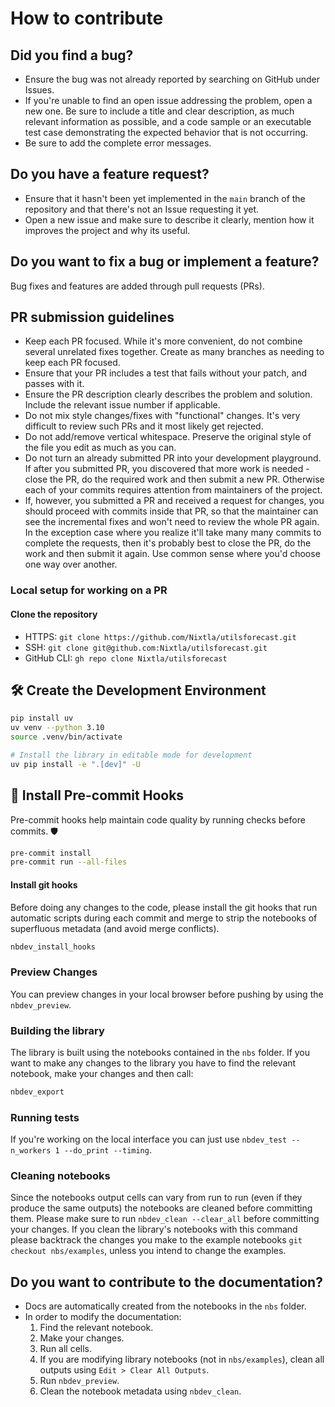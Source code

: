 # How to contribute

## Did you find a bug?

- Ensure the bug was not already reported by searching on GitHub under Issues.
- If you're unable to find an open issue addressing the problem, open a new one.
  Be sure to include a title and clear description, as much relevant information
  as possible, and a code sample or an executable test case demonstrating the
  expected behavior that is not occurring.
- Be sure to add the complete error messages.

## Do you have a feature request?

- Ensure that it hasn't been yet implemented in the `main` branch of the
  repository and that there's not an Issue requesting it yet.
- Open a new issue and make sure to describe it clearly, mention how it improves
  the project and why its useful.

## Do you want to fix a bug or implement a feature?

Bug fixes and features are added through pull requests (PRs).

## PR submission guidelines

- Keep each PR focused. While it's more convenient, do not combine several
  unrelated fixes together. Create as many branches as needing to keep each PR
  focused.
- Ensure that your PR includes a test that fails without your patch, and passes
  with it.
- Ensure the PR description clearly describes the problem and solution. Include
  the relevant issue number if applicable.
- Do not mix style changes/fixes with "functional" changes. It's very difficult
  to review such PRs and it most likely get rejected.
- Do not add/remove vertical whitespace. Preserve the original style of the file
  you edit as much as you can.
- Do not turn an already submitted PR into your development playground. If after
  you submitted PR, you discovered that more work is needed - close the PR, do
  the required work and then submit a new PR. Otherwise each of your commits
  requires attention from maintainers of the project.
- If, however, you submitted a PR and received a request for changes, you should
  proceed with commits inside that PR, so that the maintainer can see the
  incremental fixes and won't need to review the whole PR again. In the
  exception case where you realize it'll take many many commits to complete the
  requests, then it's probably best to close the PR, do the work and then submit
  it again. Use common sense where you'd choose one way over another.

### Local setup for working on a PR

#### Clone the repository

- HTTPS: `git clone https://github.com/Nixtla/utilsforecast.git`
- SSH: `git clone git@github.com:Nixtla/utilsforecast.git`
- GitHub CLI: `gh repo clone Nixtla/utilsforecast`

## 🛠️ Create the Development Environment

```bash
pip install uv
uv venv --python 3.10
source .venv/bin/activate

# Install the library in editable mode for development
uv pip install -e ".[dev]" -U
```

## 🔧 Install Pre-commit Hooks

Pre-commit hooks help maintain code quality by running checks before commits. 🛡️

```bash
pre-commit install
pre-commit run --all-files
```

#### Install git hooks

Before doing any changes to the code, please install the git hooks that run
automatic scripts during each commit and merge to strip the notebooks of
superfluous metadata (and avoid merge conflicts).

```bash
nbdev_install_hooks
```

### Preview Changes

You can preview changes in your local browser before pushing by using the
`nbdev_preview`.

### Building the library

The library is built using the notebooks contained in the `nbs` folder. If you
want to make any changes to the library you have to find the relevant notebook,
make your changes and then call:

```bash
nbdev_export
```

### Running tests

If you're working on the local interface you can just use
`nbdev_test --n_workers 1 --do_print --timing`.

### Cleaning notebooks

Since the notebooks output cells can vary from run to run (even if they produce
the same outputs) the notebooks are cleaned before committing them. Please make
sure to run `nbdev_clean --clear_all` before committing your changes. If you
clean the library's notebooks with this command please backtrack the changes you
make to the example notebooks `git checkout nbs/examples`, unless you intend to
change the examples.

## Do you want to contribute to the documentation?

- Docs are automatically created from the notebooks in the `nbs` folder.
- In order to modify the documentation:
  1. Find the relevant notebook.
  2. Make your changes.
  3. Run all cells.
  4. If you are modifying library notebooks (not in `nbs/examples`), clean all
     outputs using `Edit > Clear All Outputs`.
  5. Run `nbdev_preview`.
  6. Clean the notebook metadata using `nbdev_clean`.
